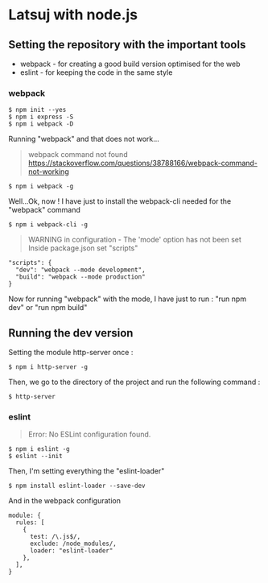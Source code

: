 # Latsuj with node.js

## Setting the repository with the important tools

* webpack - for creating a good build version optimised for the web
* eslint - for keeping the code in the same style

### webpack

```
$ npm init --yes
$ npm i express -S
$ npm i webpack -D
```

Running "webpack" and that does not work...
> webpack command not found
https://stackoverflow.com/questions/38788166/webpack-command-not-working
```
$ npm i webpack -g
```

Well...Ok, now ! I have just to install the webpack-cli needed for the "webpack" command
```
$ npm i webpack-cli -g
```

> WARNING in configuration - The 'mode' option has not been set
Inside package.json set "scripts"
```
"scripts": {
  "dev": "webpack --mode development",
  "build": "webpack --mode production"
}
```
Now for running "webpack" with the mode, I have just to run : "run npm dev" or "run npm build"

## Running the dev version

Setting the module http-server once :
```
$ npm i http-server -g
```

Then, we go to the directory of the project and run the following command :
```
$ http-server
```

### eslint

> Error: No ESLint configuration found.
```
$ npm i eslint -g
$ eslint --init
```

Then, I'm setting everything the "eslint-loader"
```
$ npm install eslint-loader --save-dev
```

And in the webpack configuration
```
module: {
  rules: [
    {
      test: /\.js$/,
      exclude: /node_modules/,
      loader: "eslint-loader"
    },
  ],
}
```










